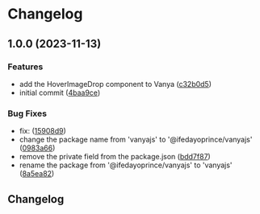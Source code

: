 # Changelog

## 1.0.0 (2023-11-13)


### Features

* add the HoverImageDrop component to Vanya ([c32b0d5](https://github.com/ifedayoprince/vanyajs/commit/c32b0d52a4abcc65c0b0f580aea57909ae8c6d5c))
* initial commit ([4baa9ce](https://github.com/ifedayoprince/vanyajs/commit/4baa9ce4d2d04bada9a651669f4de3938e3aea92))


### Bug Fixes

* fix:  ([15908d9](https://github.com/ifedayoprince/vanyajs/commit/15908d9b6e74e1eba42583bb35dbe508101e8e42))
* change the package name from 'vanyajs' to '@ifedayoprince/vanyajs' ([0983a66](https://github.com/ifedayoprince/vanyajs/commit/0983a66c709a6906f4bdf08bc229d63b7392e5a5))
* remove the private field from the package.json ([bdd7f87](https://github.com/ifedayoprince/vanyajs/commit/bdd7f87533a941eb33b2c07681c9154b4c0f9486))
* rename the package from '@ifedayoprince/vanyajs' to 'vanyajs' ([8a5ea82](https://github.com/ifedayoprince/vanyajs/commit/8a5ea820cc9fd8773412108bc409de71cee2d39e))

## Changelog
